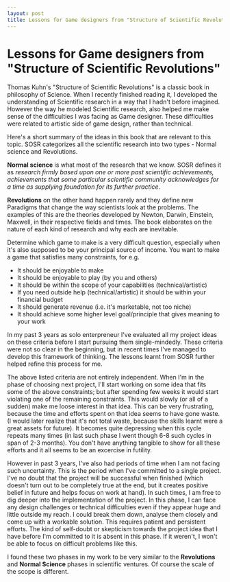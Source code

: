 ```yaml
---
layout: post
title: Lessons for Game designers from "Structure of Scientific Revolutions"
---
```


Lessons for Game designers from "Structure of Scientific Revolutions"
===

Thomas Kuhn's "Structure of Scientific Revolutions" is a classic book in philosophy of Science. When I recently finished reading it, I developed the understanding of Scientific research in a way that I hadn't before imagined. However the way he modeled Scientific research, also helped me make sense of the difficulties I was facing as Game designer. These difficulties were related to artistic side of game design, rather than technical.

Here's a short summary of the ideas in this book that are relevant to this topic. SOSR categorizes all the scientific research into two types - Normal science and Revolutions. 

**Normal science** is what most of the research that we know. SOSR defines it as *research firmly based upon one or more past scientific achievements, achievements that some particular scientific community acknowledges for a time as supplying foundation for its further practice*.

**Revolutions** on the other hand happen rarely and they define new Paradigms that change the way scientists look at the problems. The examples of this are the theories developed by Newton, Darwin, Einstein, Maxwell, in their respective fields and times. The book elaborates on the nature of each kind of research and why each are inevitable.

Determine which game to make is a very difficult question, especially when it's also supposed to be your principal source of income. You want to make a game that satisfies many constraints, for e.g.

* It should be enjoyable to make
* It should be enjoyable to play (by you and others)
* It should be within the scope of your capabilities (technical/artistic)
* If you need outside help (technical/artistic) it should be within your financial budget
* It should generate revenue (i.e. it's marketable, not too niche)
* It should achieve some higher level goal/principle that gives meaning to your work

In my past 3 years as solo enterpreneur I've evaluated all my project ideas on these criteria before I start pursuing them single-mindedly. These criteria were not so clear in the beginning, but in recent times I've managed to develop this framework of thinking. The lessons learnt from SOSR further helped refine this process for me.

The above listed criteria are not entirely independent. When I'm in the phase of choosing next project, I'll start working on some idea that fits some of the above constraints; but after spending few weeks it would start violating one of the remaining constraints. This would slowly (or all of a sudden) make me loose interest in that idea. This can be very frustrating, because the time and efforts spent on that idea seems to have gone waste. (I would later realize that it's not total waste, because the skills learnt were a great assets for future). It becomes quite depressing when this cycle repeats many times (in last such phase I went though 6-8 such cycles in span of 2-3 months). You don't have anything tangible to show for all these efforts and it all seems to be an excercise in futility.

However in past 3 years, I've also had periods of time when I am not facing such uncertainty. This is the period when I've committed to a single project. I've no doubt that the project will be successful when finished (which doesn't turn out to be completely true at the end, but it creates positive belief in future and helps focus on work at hand). In such times, I am free to dig deeper into the implementation of the project. In this phase, I can face any design challenges or technical difficulties even if they appear huge and little outside my reach. I could break them down, analyse them closely and come up with a workable solution. This requires patient and persistent efforts. The kind of self-doubt or skepticism towards the project idea that I have before I'm committed to it is absent in this phase. If it weren't, I won't be able to focus on difficult problems like this.

I found these two phases in my work to be very similar to the **Revolutions** and **Normal Science** phases in scientific ventures. Of course the scale of the scope is different.



